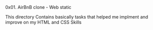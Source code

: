 0x01. AirBnB clone - Web static

This directory Contains basically tasks that helped me implment and improve on my HTML and CSS Skills
